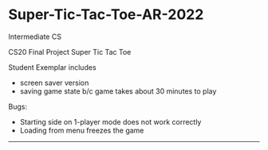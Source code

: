 # Super-Tic-Tac-Toe-AR-2022
Intermediate CS

CS20 Final Project Super Tic Tac Toe

Student Exemplar includes
- screen saver version
- saving game state b/c game takes about 30 minutes to play

Bugs:
- Starting side on 1-player mode does not work correctly
- Loading from menu freezes the game

---

